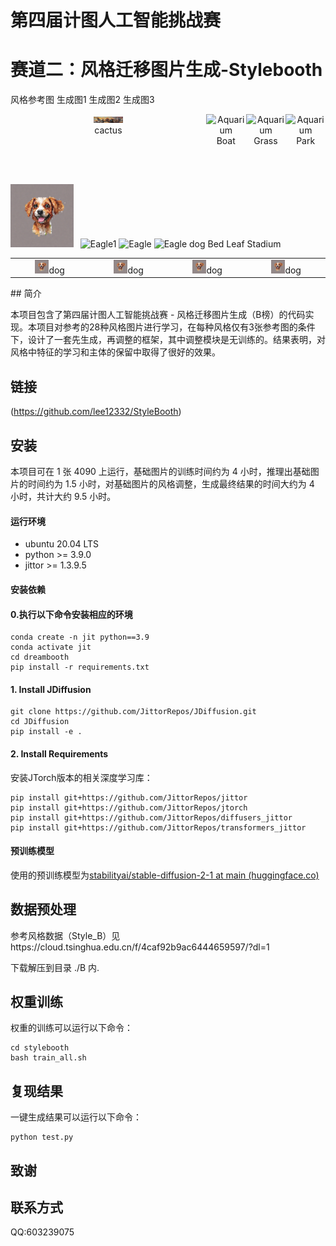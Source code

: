 # 第四届计图人工智能挑战赛

# 赛道二：风格迁移图片生成-Stylebooth

风格参考图 生成图1 生成图2 生成图3

<div style="display: flex; justify-content: space-around;">
    <figure style="margin: 0; text-align: center;">
        <img src="./example_image/cactus.png" alt="Aquarium" width="15%" height="15%" />
        <figcaption>cactus</figcaption>
    </figure>
    <figure style="margin: 0; text-align: center;">
        <img src="./example_image/Boat.png" alt="Aquarium"  width="15%" height="15%" />
        <figcaption>Boat</figcaption>
    </figure>
    <figure style="margin: 0; text-align: center;">
        <img src="./example_image/Grass.png" alt="Aquarium"  width="15%" height="15%" />
        <figcaption>Grass</figcaption>
    </figure>
    <figure style="margin: 0; text-align: center;">
        <img src="./example_image/Park.png" alt="Aquarium"  width="15%" height="15%" />
        <figcaption>Park</figcaption>
    </figure>
</div>

&ensp;

<img src="./example_image/dog.png" alt="dragon"  width="20%" height="20%" />
&ensp;<img src="./example_image/Bed.png" alt="Eagle1"  width="20%" height="20%" />
<img src="./example_image/Leaf.png" alt="Eagle"  width="20%" height="20%" />
<img src="./example_image/Stadium.png" alt="Eagle"  width="20%" height="20%" />
dog Bed Leaf Stadium


<table>
    <tr>
         <td ><center><img src="./example_image/dog.png" width="20%" height="20%" />dog</center></td>
         <td ><center><img src="./example_image/dog.png" width="20%" height="20%" />dog</center></td>
         <td ><center><img src="./example_image/dog.png" width="20%" height="20%" />dog</center></td>
         <td ><center><img src="./example_image/dog.png" width="20%" height="20%" />dog</center></td>
    </tr>
</table>
​                  
## 简介

本项目包含了第四届计图人工智能挑战赛 - 风格迁移图片生成（B榜）的代码实现。本项目对参考的28种风格图片进行学习，在每种风格仅有3张参考图的条件下，设计了一套先生成，再调整的框架，其中调整模块是无训练的。结果表明，对风格中特征的学习和主体的保留中取得了很好的效果。

## 链接
(https://github.com/lee12332/StyleBooth)


## 安装 

本项目可在 1 张 4090 上运行，基础图片的训练时间约为 4 小时，推理出基础图片的时间约为 1.5 小时，对基础图片的风格调整，生成最终结果的时间大约为 4 小时，共计大约 9.5 小时。

#### 运行环境
- ubuntu 20.04 LTS
- python >= 3.9.0
- jittor >= 1.3.9.5

#### 安装依赖

#### 0.执行以下命令安装相应的环境

```
conda create -n jit python==3.9
conda activate jit
cd dreambooth
pip install -r requirements.txt
```

#### 1. Install JDiffusion

```
git clone https://github.com/JittorRepos/JDiffusion.git
cd JDiffusion
pip install -e .
```

#### 2. Install Requirements

安装JTorch版本的相关深度学习库：

```
pip install git+https://github.com/JittorRepos/jittor
pip install git+https://github.com/JittorRepos/jtorch
pip install git+https://github.com/JittorRepos/diffusers_jittor
pip install git+https://github.com/JittorRepos/transformers_jittor
```
#### 预训练模型

使用的预训练模型为[stabilityai/stable-diffusion-2-1 at main (huggingface.co)](https://huggingface.co/stabilityai/stable-diffusion-2-1/tree/main)

## 数据预处理
参考风格数据（Style_B）见https://cloud.tsinghua.edu.cn/f/4caf92b9ac6444659597/?dl=1

下载解压到目录 ./B 内.

## 权重训练
权重的训练可以运行以下命令：
```
cd stylebooth
bash train_all.sh
```
## 复现结果
一键生成结果可以运行以下命令：
```
python test.py
```

## 致谢



## 联系方式

QQ:603239075
